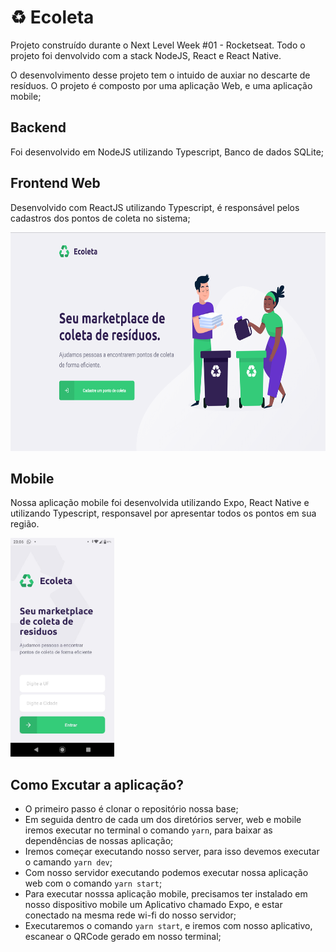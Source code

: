 # ♻ Ecoleta
Projeto construído durante o Next Level Week #01 - Rocketseat. Todo o projeto foi denvolvido com a stack NodeJS, React e React Native.

O desenvolvimento desse projeto tem o intuido de auxiar no descarte de resíduos. O projeto é composto por uma aplicação Web,  e uma aplicação mobile;

## Backend

Foi desenvolvido em NodeJS utilizando Typescript, Banco de dados SQLite;

## Frontend Web

Desenvolvido com ReactJS utilizando Typescript, é responsável pelos cadastros dos pontos de coleta no sistema;

<img alt="Ecoleta" src="https://raw.githubusercontent.com/jhonatanffelipe/ecoleta/master/assets/web-home.png" height="350px" />



## Mobile

Nossa aplicação mobile foi desenvolvida utilizando Expo, React Native e utilizando Typescript, responsavel por apresentar todos os pontos em sua região.

<img alt="Ecoleta" src="https://raw.githubusercontent.com/jhonatanffelipe/ecoleta/master/assets/home.jpeg"  height="350px" />

## Como Excutar a aplicação?

- O primeiro passo é clonar o repositório nossa base;
- Em seguida dentro de cada um dos diretórios server, web e mobile iremos executar no terminal o comando `yarn`, para baixar as dependências de nossas aplicação;
- Iremos começar executando nosso server, para isso devemos executar o camando `yarn dev`;
- Com nosso servidor executando podemos executar nossa aplicação web com o comando `yarn start`;
- Para executar nosssa aplicação mobile, precisamos ter instalado em nosso dispositivo mobile um Aplicativo chamado Expo, e estar conectado na mesma rede wi-fi do nosso servidor;
- Executaremos o comando `yarn start`, e iremos com nosso aplicativo, escanear o QRCode gerado em nosso terminal;



